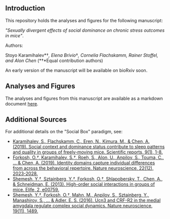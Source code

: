 ## Introduction
This repository holds the analyses and figures for the following manuscript: 

*"Sexually divergent effects of social dominance on chronic stress outcomes in mice"*. 

Authors:

Stoyo Karamihalev*†*, Elena Brivio*†*, Cornelia Flachskamm, Rainer Stoffel, and Alon Chen*
(*†*Equal contribution authors)

An early version of the manuscript will be available on bioRxiv soon.

## Analyses and Figures
The analyses and figures from this manuscript are available as a markdown document [here](https://stoyokaramihalev.github.io/CMS_Dominance/Figures.html).

## Additional Sources
For additional details on the "Social Box" paradigm, see: 

- [Karamihalev, S., Flachskamm, C., Eren, N., Kimura, M., & Chen, A. (2019). Social context and dominance status contribute to sleep patterns and quality in groups of freely-moving mice. Scientific reports, 9(1), 1-8.](https://www.nature.com/articles/s41598-019-51375-7)
- [Forkosh, O.*†*, Karamihalev, S.*†*, Roeh, S., Alon, U., Anpilov, S., Touma, C., ... & Chen, A. (2019). Identity domains capture individual differences from across the behavioral repertoire. Nature neuroscience, 22(12), 2023-2028.](https://www.nature.com/articles/s41593-019-0516-y)
- [Shemesh, Y.*†*, Sztainberg, Y.*†*, Forkosh, O.*†*, Shlapobersky, T., Chen, A., & Schneidman, E. (2013). High-order social interactions in groups of mice. Elife, 2, e00759.](https://elifesciences.org/articles/00759)
- [Shemesh, Y.*†*, Forkosh, O.*†*, Mahn, M., Anpilov, S., Sztainberg, Y., Manashirov, S., ... & Adler, E. S. (2016). Ucn3 and CRF-R2 in the medial amygdala regulate complex social dynamics. Nature neuroscience, 19(11), 1489.](https://www.nature.com/articles/nn.4346)

